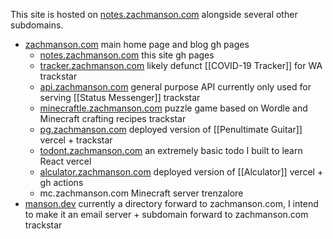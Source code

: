 This site is hosted on [notes.zachmanson.com](https://zachmanson.com) alongside several other subdomains.

- [zachmanson.com](https://zachmanson.com)
  main home page and blog
  gh pages
	- [notes.zachmanson.com](https://notes.zachmanson.com)
	  this site
	  gh pages
	- [tracker.zachmanson.com](https://tracker.zachmanson.com)
	  likely defunct [[COVID-19 Tracker]] for WA
	  trackstar
	- [api.zachmanson.com](api.zachmanson.com)
	  general purpose API currently only used for serving [[Status Messenger]]
	  trackstar
	- [minecraftle.zachmanson.com](https://minecraftle.zachmanson.com)
	  puzzle game based on Wordle and Minecraft crafting recipes
	  trackstar
	- [pg.zachmanson.com](https://pg.zachmanson.com)
	  deployed version of [[Penultimate Guitar]]
	  vercel + trackstar
	- [todont.zachmanson.com](https://todont.zachmanson.com)
	  an extremely basic todo I built to learn React 
	  vercel
	- [alculator.zachmanson.com](https://alculator.zachmanson.com)
	  deployed version of [[Alculator]]
	  vercel + gh actions
	- mc.zachmanson.com
	  Minecraft server
	  trenzalore
- [manson.dev](https://manson.dev) 
  currently a directory forward to zachmanson.com, I intend to make it an email server + subdomain forward to zachmanson.com
  trackstar

